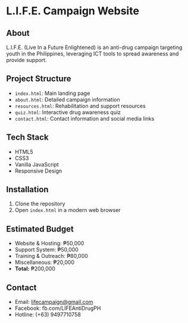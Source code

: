 # L.I.F.E. Campaign Website

## About
L.I.F.E. (Live In a Future Enlightened) is an anti-drug campaign targeting youth in the Philippines, leveraging ICT tools to spread awareness and provide support.

## Project Structure
- `index.html`: Main landing page
- `about.html`: Detailed campaign information
- `resources.html`: Rehabilitation and support resources
- `quiz.html`: Interactive drug awareness quiz
- `contact.html`: Contact information and social media links

## Tech Stack
- HTML5
- CSS3
- Vanilla JavaScript
- Responsive Design

## Installation
1. Clone the repository
2. Open `index.html` in a modern web browser

## Estimated Budget
- Website & Hosting: ₱50,000
- Support System: ₱50,000
- Training & Outreach: ₱80,000
- Miscellaneous: ₱20,000
- **Total:** ₱200,000

## Contact
- Email: lifecampaign@gmail.com
- Facebook: fb.com/LIFEAntiDrugPH
- Hotline: (+63) 9497710758

